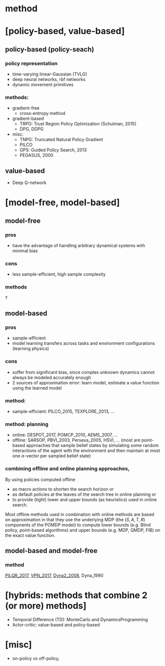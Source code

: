 # method

# [policy-based, value-based]

## policy-based (policy-seach)
### policy representation
* time-varying linear-Gaussian (TVLG)
* deep neural networks, rbf networks
* dynamic movement primitives
### methods:
* gradient-free
  * cross-entropy method
* gradient-based
  * TRPO: Trust Region Policy Optimization (Schulman, 2015)
  * DPG, DDPG
* misc:
  * TNPG: Truncated Natural Policy Gradient
  * PILCO
  * GPS: Guided Policy Search, 2013
  * PEGASUS, 2000 

## value-based
* Deep Q-network

# [model-free, model-based]

## model-free
### pros
* have the advantage of handling arbitrary dynamical systems with minimal bias
### cons
 * less sample-efficient, high sample complexity
### methods
?

## model-based
### pros
* sample-efficient
* model learning transfers across tasks and environment configurations (learning physics)
### cons
* suffer from significant bias, since complex unknown dynamics cannot always be modeled accurately enough
* 2 sources of approximation error: learn model, estimate a value function using the learned model

### method: 
* sample-efficient:
PILCO_2015, TEXPLORE_2013,
...

### method: planning
* online: 
DESPOT_2017, POMCP_2010, AEMS_2007, ...
* offline:
SARSOP, PBVI_2003, Perseus_2005, HSVI, ...
(most are point-based approaches that
sample belief states by simulating some random interactions of the agent with the environment and 
then maintain at most one $\alpha$-vector per sampled belief state)

### combining offline and online planning approaches, 
By using policies computed offline
* as macro actions to shorten the search horizon or
* as default policies at the leaves of the search tree in online planning or
* to provide (tight) lower and upper bounds (as heuristics) used in online search.

Most offline methods used in combination with online methods are based on approximation in that
they use the underlying MDP (the $(S, A, T, R)$ components of the POMDP model) to
compute lower bounds (e.g. Blind policy, point-based algorithms) and
upper bounds (e.g. MDP, QMDP, FIB) on the exact value function.

## model-based and model-free
### method
[PILQR_2017](https://github.com/tttor/rl-foundation/blob/master/method/dim02/pilqr_chebotar_2017.md),
[VPN_2017](https://github.com/tttor/rl-foundation/blob/master/method/dim02/vpn_oh_2017.md),
[Dyna2_2008](https://github.com/tttor/rl-foundation/blob/master/method/dim02/dyna2_silver_2008.md),
Dyna_1990

# [hybrids: methods that combine 2 (or more) methods]
* Temporal Difference (TD): MonteCarlo and DynamicsProgramming
* Actor-critic: value-based and policy-based

# [misc]
* on-policy _vs_ off-policy,
